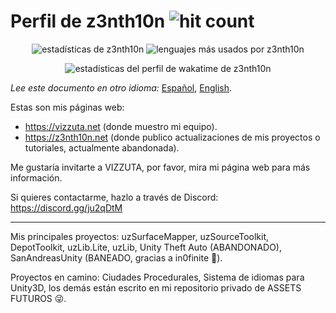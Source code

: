 <!--
**z3nth10n/z3nth10n** is a ✨ _special_ ✨ repository because its `README.md` (this file) appears on your GitHub profile.

Here are some ideas to get you started:

- 🔭 I’m currently working on ...
- 🌱 I’m currently learning ...
- 👯 I’m looking to collaborate on ...
- 🤔 I’m looking for help with ...
- 💬 Ask me about ...
- 📫 How to reach me: ...
- 😄 Pronouns: ...
- ⚡ Fun fact: ...
-->

# Perfil de z3nth10n ![hit count](http://z3nth10n.net:4000/z3nth10n/z3nth10n-es.svg)

<p align="center">
  <img src="https://github-readme-stats.vercel.app/api?username=z3nth10n&show_icons=true&theme=maroongold" alt="estadísticas de z3nth10n"> <img src="https://github-readme-stats.vercel.app/api/top-langs/?username=z3nth10n&layout=compact&theme=maroongold" alt="lenguajes más usados por z3nth10n">
</p>

<p align="center">
  <img src="https://github-readme-stats.vercel.app/api/wakatime?username=z3nth10n&theme=maroongold" alt="estadísticas del perfil de wakatime de z3nth10n">
</p>

*Lee este documento en otro idioma:* [Español](https://github.com/z3nth10n/z3nth10n/blob/main/README.es.md), [English](https://github.com/z3nth10n/z3nth10n/blob/main/README.md).

Estas son mis páginas web:

- https://vizzuta.net (donde muestro mi equipo).
- https://z3nth10n.net (donde publico actualizaciones de mis proyectos o tutoriales, actualmente abandonada).

Me gustaría invitarte a VIZZUTA, por favor, mira mi página web para más información.

Si quieres contactarme, hazlo a través de Discord: https://discord.gg/ju2qDtM

---

Mis principales proyectos: uzSurfaceMapper, uzSourceToolkit, DepotToolkit, uzLib.Lite, uzLib, Unity Theft Auto (ABANDONADO), SanAndreasUnity (BANEADO, gracias a in0finite 🤬).

Proyectos en camino: Ciudades Procedurales, Sistema de idiomas para Unity3D, los demás están escrito en mi repositorio privado de ASSETS FUTUROS 😜.
